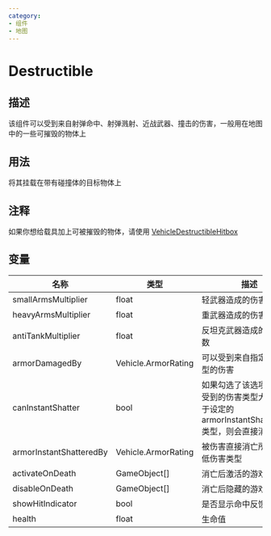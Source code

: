 ```yaml
---
category: 
- 组件
- 地图
---
```

# Destructible
## 描述

该组件可以受到来自射弹命中、射弹溅射、近战武器、撞击的伤害，一般用在地图中的一些可摧毁的物体上

## 用法

将其挂载在带有碰撞体的目标物体上

## 注释

如果你想给载具加上可被摧毁的物体，请使用 [VehicleDestructibleHitbox](./VehicleDestructibleHitbox.md)

## 变量
| 名称 | 类型 | 描述 |
| ----------- | ----------- | ----------- |
| smallArmsMultiplier  | float | 轻武器造成的伤害乘数 |  
| heavyArmsMultiplier  | float | 重武器造成的伤害乘数 |  
| antiTankMultiplier  | float | 反坦克武器造成的伤害乘数 |  
| armorDamagedBy  | Vehicle.ArmorRating | 可以受到来自指定武器类型的伤害 |  
| canInstantShatter  | bool | 如果勾选了该选项，并且受到的伤害类型大于或等于设定的armorInstantShatteredBy类型，则会直接消亡 |  
| armorInstantShatteredBy  | Vehicle.ArmorRating | 被伤害直接消亡所需的最低伤害类型 |  
| activateOnDeath | GameObject[] | 消亡后激活的游戏物体 |  
| disableOnDeath | GameObject[] | 消亡后隐藏的游戏物体 |  
| showHitIndicator  | bool | 是否显示命中反馈 |  
| health  | float | 生命值 |  

